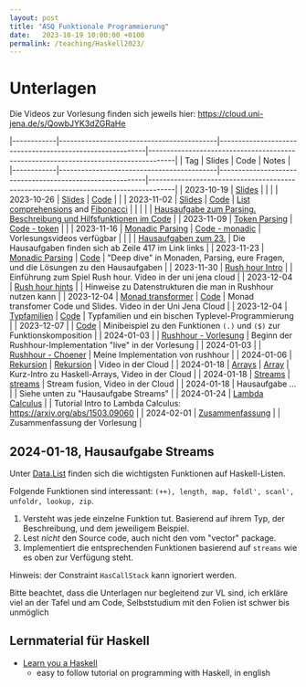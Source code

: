 ```yaml
---
layout: post
title: "ASQ Funktionale Programmierung"
date:   2023-10-19 10:00:00 +0100
permalink: /teaching/Haskell2023/
---
```

<!-- LTeX: language=de-DE -->


# Unterlagen

Die Videos zur Vorlesung finden sich jeweils hier:
<https://cloud.uni-jena.de/s/QowbJYK3dZGRaHe>

|------------|-------------------------------------------|----------------------------------------------------------|-------------------------------------------------------------------------------------|
| Tag        | Slides                                    | Code                                                     | Notes                                                                               |
|------------|-------------------------------------------|----------------------------------------------------------|-------------------------------------------------------------------------------------|
| 2023-10-19 | [Slides](01.pdf)                          |                                                          |                                                                                     |
| 2023-10-26 | [Slides](02.pdf)                          | [Code](02.hs)                                            |                                                                                     |
| 2023-11-02 | [Slides](03.pdf)                          | [Code](03.hs)                                            | [List comprehensions](03-comprehension.hs) and [Fibonacci](03-fib.hs)               |
|            |                                           |                                                          | [Hausaufgabe zum Parsing. Beschreibung und Hilfsfunktionen im Code](03/homework.hs) |
| 2023-11-09 | [Token Parsing](token-parsing.pdf)        | [Code - token](tokenparsing.hs)                          |                                                                                     |
| 2023-11-16 | [Monadic Parsing](monadic-parsing.pdf)    | [Code - monadic](monadicparsing.hs)                      | Vorlesungsvideos verfügbar                                                          |
|            |                                           | [Hausaufgaben zum 23.](04/monadicparsing.hs)             | Die Hausaufgaben finden sich ab Zeile 417 im Link links                             |
| 2023-11-23 | [Monadic Parsing](04/monadic-parsing.pdf) | [Code](04/monadicparsing.hs)                             | "Deep dive" in Monaden, Parsing, eure Fragen, und die Lösungen zu den Hausaufgaben  |
| 2023-11-30 | [Rush hour Intro](rushhour/rushhour.pdf)  |                                                          | Einführung zum Spiel Rush hour. Video in der uni jena cloud                         |
| 2023-12-04 | [Rush hour hints](rushhour/hints.pdf)     |                                                          | Hinweise zu Datenstrukturen die man in Rushhour nutzen kann                         |
| 2023-12-04 | [Monad transformer](mtl.pdf)              | [Code](mtl.hs)                                           | Monad transfomer Code und Slides. Video in der Uni Jena Cloud                       |
| 2023-12-04 | [Typfamilien](families/families.pdf)      | [Code](families/families.hs)                             | Typfamilien und ein bischen Typlevel-Programmierung                                 |
| 2023-12-07 |                                           | [Code](Combi.hs)                                         | Minibeispiel zu den Funktionen ``(.)`` und ``($)`` zur Funktionskomposition         |
| 2024-01-03 |                                           | [Rushhour - Vorlesung](rushhour/rushhour-0.1.0.0.tar.gz) | Beginn der Rushhour-Implementation "live" in der Vorlesung                          |
| 2024-01-03 |                                           | [Rushhour - Choener](rushhour/RushChoener.hs)            | Meine Implementation von rushhour                                                   |
| 2024-01-06 | [Rekursion](recursion/09.pdf)             | [Rekursion](recursion/recursions.hs)                     | Video in der Cloud                                                                  |
| 2024-01-18 | [Arrays](arrays/arrays.pdf)               | [Array](arrays/Array.hs)                                 | Kurz-Intro zu Haskell-Arrays, Video in der Cloud                                    |
| 2024-01-18 | [Streams](streams/streams.pdf)            | [streams](streams/streams.hs)                            | Stream fusion, Video in der Cloud                                                   |
| 2024-01-18 | Hausaufgabe ...                           |                                                          | Siehe unten zu "Hausaufgabe Streams"                                                |
| 2024-01-24 | [Lambda Calculus](lambda/lambda.pdf)      |                                                          | Tutorial Intro to Lambda Calculus: <https://arxiv.org/abs/1503.09060>               |
| 2024-02-01 | [Zusammenfassung](zusammenfassung.pdf)    |                                                          | Zusammenfassung der Vorlesung                                                       |

## 2024-01-18, Hausaufgabe Streams

Unter [Data.List](https://hackage.haskell.org/package/base-4.19.0.0/docs/Data-List.html) finden sich die wichtigsten Funktionen auf Haskell-Listen.

Folgende Funktionen sind interessant: ``(++), length, map, foldl', scanl', unfoldr, lookup, zip``.

1. Versteht was jede einzelne Funktion tut. Basierend auf ihrem Typ, der Beschreibung, und dem jeweiligem Beispiel.
2. Lest *nicht* den Source code, auch nicht den vom "vector" package.
3. Implementiert die entsprechenden Funktionen basierend auf ``streams`` wie es oben zur Verfügung steht.

Hinweis: der Constraint ``HasCallStack`` kann ignoriert werden.


Bitte beachtet, dass die Unterlagen nur begleitend zur VL sind, ich erkläre viel an der Tafel und am Code, Selbststudium mit den Folien ist schwer bis unmöglich

## Lernmaterial für Haskell

- [Learn you a Haskell](http://learnyouahaskell.com/)
  - easy to follow tutorial on programming with Haskell, in english


